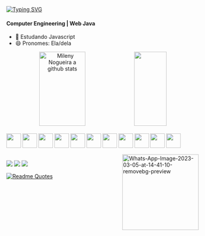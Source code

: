 
[![Typing SVG](https://readme-typing-svg.herokuapp.com/?color=FF99BE&size=35&center=true&vCenter=true&width=1000&lines=Hi+there,+welcome+to+my+GitHub!;+My+name+is+Mileny+Nogueira;I'm+20+years+old;I'm+from+Brazil;+:%29)](https://git.io/typing-svg)

#### Computer Engineering | Web Java
- 🌱 Estudando Javascript
- 😄 Pronomes: Ela/dela

<div align="center">  
  <img width="49%" height="195px" src="https://github-readme-stats.vercel.app/api?username=Mileny-Nogueira&show_icons=true&count_private=true&hide_border=true&title_color=FF99BE&icon_color=FF99BE&text_color=FFF&bg_color=0d1117" alt="Mileny Nogueira a github stats" /> 
  <img width="41%" height="195px" src="https://github-readme-stats.vercel.app/api/top-langs/?username=Mileny-Nogueira&layout=compact&hide_border=true&title_color=FF99BE&text_color=FFF&bg_color=0d1117" />
</div>

<div style="display: inline_block"><br>
  <img width="38px" height="38px" src="https://cdn.jsdelivr.net/gh/devicons/devicon/icons/html5/html5-original.svg" />
  <img width="38px" height="38px" src="https://cdn.jsdelivr.net/gh/devicons/devicon/icons/css3/css3-original.svg" />
  <img width="38px" height="38px" src="https://cdn.jsdelivr.net/gh/devicons/devicon/icons/javascript/javascript-original.svg" />
  <img width="38px" height="38px" src="https://cdn.jsdelivr.net/gh/devicons/devicon/icons/c/c-original.svg" />
  <img width="38px" height="38px" src="https://cdn.jsdelivr.net/gh/devicons/devicon@latest/icons/csharp/csharp-original.svg" />
  <img width="38px" height="38px" src="https://cdn.jsdelivr.net/gh/devicons/devicon/icons/figma/figma-original.svg" />
  <img width="38px" height="38px" src="https://cdn.jsdelivr.net/gh/devicons/devicon/icons/git/git-original.svg" />      
  <img width="38px" height="38px" src="https://cdn.jsdelivr.net/gh/devicons/devicon/icons/inkscape/inkscape-original.svg" />
  <img width="38px" height="38px" src="https://cdn.jsdelivr.net/gh/devicons/devicon/icons/gimp/gimp-original.svg" />
  <img width="38px" height="38px" src="https://cdn.jsdelivr.net/gh/devicons/devicon@latest/icons/azuresqldatabase/azuresqldatabase-original.svg" />
  <img width="38px" height="38px" src="https://cdn.jsdelivr.net/gh/devicons/devicon@latest/icons/microsoftsqlserver/microsoftsqlserver-plain-wordmark.svg" />

  <a href="https://imgbb.com/"><img src="https://i.ibb.co/VSfkJtj/Whats-App-Image-2023-03-05-at-14-41-10-removebg-preview.png" alt="Whats-App-Image-2023-03-05-at-14-41-10-removebg-preview" border="0" width="200px" height="199px" align="right"></a>
</div>

 ##
 
 <a href="mailto:milenynogueira.oficial.br@gmail.com" target="_blank"><img src="https://img.shields.io/badge/Gmail-D14836?style=for-the-badge&logo=gmail&logoColor=white" /></a>
 <a href="https://www.linkedin.com/in/mileny-nogueira-nascimento-b554211a6/" target="_blank"><img src="https://img.shields.io/badge/LinkedIn-0077B5?style=for-the-badge&logo=linkedin&logoColor=white" /></a>
 <a href="https://www.youtube.com/channel/UCDJfMCnDGbbNrWBKuLVm5qg" target="_blank"><img src="https://img.shields.io/badge/YouTube-FF0000?style=for-the-badge&logo=youtube&logoColor=white" /></a>

[![Readme Quotes](https://quotes-github-readme.vercel.app/api?type=horizontal&theme=dracula)](https://github.com/piyushsuthar/github-readme-quotes)
          

